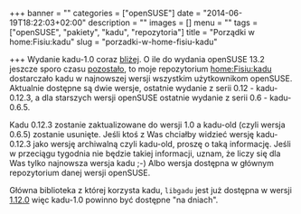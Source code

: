 +++
banner = ""
categories = ["openSUSE"]
date = "2014-06-19T18:22:03+02:00"
description = ""
images = []
menu = ""
tags = ["openSUSE", "pakiety", "kadu", "repozytoria"]
title = "Porządki w home:Fisiu:kadu"
slug = "porzadki-w-home-fisiu-kadu"

+++
Wydanie kadu-1.0 coraz [bliżej](http://www.kadu.im/forum/viewtopic.php?f=6&t=16970). O ile do wydania openSUSE 13.2 jeszcze sporo czasu [pozostało](https://news.opensuse.org/2013/05/17/opensuse-kicks-off-development-with-milestone-1), to moje repozytorium [home:Fisiu:kadu](https://build.opensuse.org/project/show/home:Fisiu:kadu) dostarczało kadu w najnowszej wersji wszystkim użytkownikom openSUSE. Aktualnie dostępne są dwie wersje, ostatnie wydanie z serii 0.12 - kadu-0.12.3, a dla starszych wersji openSUSE ostatnie wydanie z serii 0.6 - kadu-0.6.5.

Kadu 0.12.3 zostanie zaktualizowane do wersji 1.0 a kadu-old (czyli wersja 0.6.5) zostanie usunięte. Jeśli ktoś z Was chciałby widzieć wersję kadu-0.12.3 jako wersję archiwalną czyli kadu-old, proszę o taką informację. Jeśli w przeciągu tygodnia nie będzie takiej informacji, uznam, że liczy się dla Was tylko najnowsza wersja kadu ;-) Albo wersja dostępna w głównym repozytorium danej wersji openSUSE.

Główna biblioteka z której korzysta kadu, `libgadu` jest już dostępna w wersji [1.12.0](http://libgadu.net/releases/1.12.0.html) więc kadu-1.0 powinno być dostępne "na dniach".
